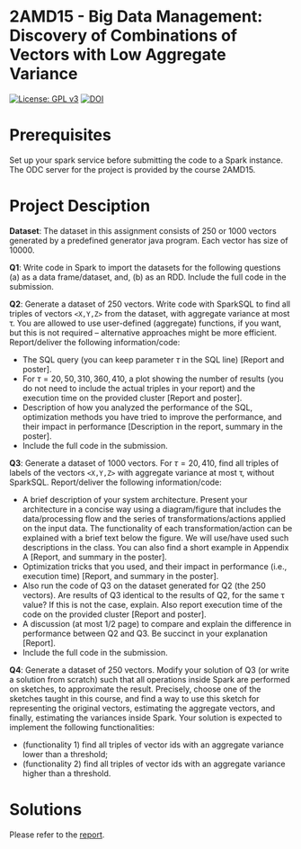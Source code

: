# 2AMD15 - Big Data Management: Discovery of Combinations of Vectors with Low Aggregate Variance
[![License: GPL v3](https://img.shields.io/badge/License-GLWTPL-pink)](https://github.com/me-shaon/GLWTPL/blob/master/LICENSE)  [![DOI](https://zenodo.org/badge/825870835.svg)](https://zenodo.org/doi/10.5281/zenodo.12689343)

# Prerequisites

Set up your spark service before submitting the code to a Spark instance.
The ODC server for the project is provided by the course 2AMD15. 

# Project Desciption

**Dataset**: The dataset in this assignment consists of 250 or 1000 vectors generated by a predefined generator java program. Each vector has size of 10000.

**Q1**: Write code in Spark to import the datasets for the following questions (a) as a data frame/dataset, and, (b) as an RDD. Include the full code in the submission.

**Q2**: Generate a dataset of 250 vectors. Write code with SparkSQL to find all triples of vectors `<X,Y,Z>` from the dataset, with aggregate variance at most τ. You are allowed to use user-defined (aggregate) functions, if you want, but this is not required – alternative approaches might be more efficient.
Report/deliver the following information/code:
- The SQL query (you can keep parameter $`\tau`$ in the SQL line) [Report and poster].
- For $`\tau={20,50,310,360,410}`$, a plot showing the number of results (you do not need to include
the actual triples in your report) and the execution time on the provided cluster [Report and
poster].
- Description of how you analyzed the performance of the SQL, optimization methods you have
tried to improve the performance, and their impact in performance [Description in the report,
summary in the poster].
- Include the full code in the submission.

**Q3**: Generate a dataset of 1000 vectors. For $`\tau={20, 410}`$, find all triples of labels of the vectors `<X,Y,Z>` with aggregate variance at most τ, without SparkSQL. Report/deliver the following information/code:
- A brief description of your system architecture. Present your architecture in a concise way
using a diagram/figure that includes the data/processing flow and the series of transformations/actions applied on the input data. The functionality of each transformation/action can be explained with a brief text below the figure. We will use/have used such descriptions in the class. You can also find a short example in Appendix A [Report, and summary in the poster].
- Optimization tricks that you used, and their impact in performance (i.e., execution time) [Report, and summary in the poster].
- Also run the code of Q3 on the dataset generated for Q2 (the 250 vectors). Are results of Q3 identical to the results of Q2, for the same τ value? If this is not the case, explain. Also report execution time of the code on the provided cluster [Report and poster].
- A discussion (at most 1/2 page) to compare and explain the difference in performance between Q2 and Q3. Be succinct in your explanation [Report].
- Include the full code in the submission.

**Q4**: Generate a dataset of 250 vectors. Modify your solution of Q3 (or write a solution from scratch) such that all operations inside Spark are performed on sketches, to approximate the result. Precisely, choose one of the sketches taught in this course, and find a way to use this sketch for representing the original vectors, estimating the aggregate vectors, and finally, estimating the variances inside Spark. Your solution is expected to implement the following functionalities:
- (functionality 1) find all triples of vector ids with an aggregate variance lower than a threshold;
- (functionality 2) find all triples of vector ids with an aggregate variance higher than a threshold.

# Solutions

Please refer to the [report](https://github.com/gitkeniwo/big-data-management/blob/main/course_docs/2AMD15_Big_Data_Management_Report_Group_32.pdf).

